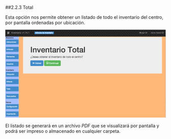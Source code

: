 ##2.2.3 Total

Esta opción nos permite obtener un listado de todo el inventario del centro, por pantalla ordenadas por ubicación.

![inventariot](img/inventariot.png)

El listado se generará en un archivo _PDF_ que se visualizará por pantalla y podrá ser impreso o almacenado en cualquier carpeta.
